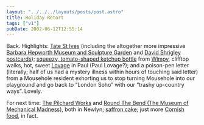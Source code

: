 ```yaml
---
layout: "../../../layouts/posts/post.astro"
title: Holiday Retort
tags: ["v1"]
pubDate: 2002-06-12T12:55:14
---
```


Back. Highlights: [Tate St Ives][1] (including the altogether more impressive [Barbara Hepworth Museum and Sculpture Garden][2] and [David Shrigley postcards][3]); [squeezy, tomato-shaped ketchup bottle][4] from [Wimpy][5], clifftop walks, hot, sweet [Lovage][6] in Paul (Paul Lovage?); and a poison-pen letter (literally; half of us had a mystery illness within hours of touching said letter) from a Mousehole resident exhorting us to stop turning Mousehole into our playground and go back to &#8220;London Soho&#8221; with our &#8220;trashy up-country ways&#8221;. Lovely.

For next time: [The Pilchard Works][7] and [Round The Bend (The Museum of Mechanical Madness)][8], both in Newlyn; [saffron cake][9]; just more [Cornish food][10], in fact.

[1]: http://www.tate.org.uk/stives/ "Tate St Ives"
[2]: http://www.tate.org.uk/stives/hepworth.htm "Barbara Hepworth Museum and Sculpture Garden"
[3]: http://www.redstonepress.co.uk/terence/evilthoughts/index.htm "David Shrigley: Evil Thoughts"
[4]: /images/notes/holiday-retort.jpg "Image of a squeezy, tomato-shaped Wimpy ketchup bottle"
[5]: http://www.wimpyburger.co.uk/ "Wimpy Burgers UK, childhood-stylee"
[6]: http://www.recipesource.com/side-dishes/beverages/alcohol/01/rec0196.html
[7]: http://www.cata.co.uk/cata-guest/pilchard-works/pilchard-works.htm "The Pilchard Works, Newlyn"
[8]: http://www.golowan.com/rtb_1.htm "The Museum of Mechanical Madness, Newlyn"
[9]: http://www.greenchronicle.com/connies_cornish_kitchen/saffron_cake_recipe.htm "Saffron Cake recipe"
[10]: http://www.greenchronicle.com/connies_cornish_kitchen.htm "Cornish recipies"

